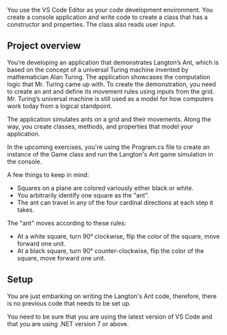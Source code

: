 You use the VS Code Editor as your code development environment. You create a console application and write code to create a class that has a constructor and properties. The class also reads user input.

## Project overview

You’re developing an application that demonstrates Langton’s Ant, which is based on the concept of a universal Turing machine invented by mathematician Alan Turing. The application showcases the computation logic that Mr. Turing came up with. To create the demonstration, you need to create an ant and define its movement rules using inputs from the grid. Mr. Turing’s universal machine is still used as a model for how computers work today from a logical standpoint.

The application simulates ants on a grid and their movements. Along the way, you create classes, methods, and properties that model your application.

In the upcoming exercises, you're using the Program.cs file to create an instance of the Game class and run the Langton's Ant game simulation in the console.

A few things to keep in mind:

- Squares on a plane are colored variously either black or white.
- You arbitrarily identify one square as the "ant".
- The ant can travel in any of the four cardinal directions at each step it takes.

The "ant" moves according to these rules:

- At a white square, turn 90° clockwise, flip the color of the square, move forward one unit.
- At a black square, turn 90° counter-clockwise, flip the color of the square, move forward one unit.

## Setup

You are just embarking on writing the Langton's Ant code, therefore, there is no previous code that needs to be set up.

You need to be sure that you are using the latest version of VS Code and that you are using .NET version 7 or above.